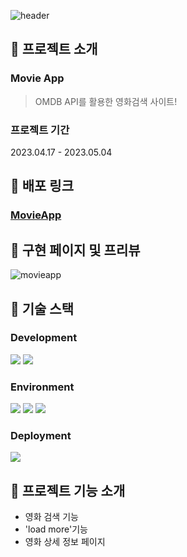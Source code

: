 ![header](https://capsule-render.vercel.app/api?type=rect&color=282828&height=200&fontColor=FFAF00&section=header&text=Movie%20App&fontSize=50)

## 📌 프로젝트 소개
### Movie App
> OMDB API를 활용한 영화검색 사이트!

### 프로젝트 기간

2023.04.17 - 2023.05.04

## 📌 배포 링크

### **[MovieApp](https://roaring-dolphin-d6dd06.netlify.app/)**

## 📌 구현 페이지 및 프리뷰
![movieapp](https://github.com/wngkfla01/MOVIE-APP/assets/64509945/70483070-3fb7-45fa-a174-d80c029778a0)

## 📌 기술 스택
### Development
<img src="https://img.shields.io/badge/javascript-%23F7DF1E.svg?&style=for-the-badge&logo=javascript&logoColor=black" /> <img src="https://img.shields.io/badge/html5-%23E34F26.svg?&style=for-the-badge&logo=html5&logoColor=white" />

### Environment
<img src="https://img.shields.io/badge/git-%23F05032.svg?&style=for-the-badge&logo=git&logoColor=white" /> 	<img src="https://img.shields.io/badge/github-%23181717.svg?&style=for-the-badge&logo=github&logoColor=white" /> <img src="https://img.shields.io/badge/visual%20studio%20code-%23007ACC.svg?&style=for-the-badge&logo=visual%20studio%20code&logoColor=white" />

### Deployment
<img src="https://img.shields.io/badge/netlify-%2300C7B7.svg?&style=for-the-badge&logo=netlify&logoColor=white" />

## 📌 프로젝트 기능 소개
- 영화 검색 기능
- 'load more'기능
- 영화 상세 정보 페이지
